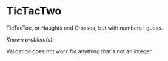 # TicTacTwo
TicTacToe, or Naughts and Crosses, but with numbers I guess.



*Known problem(s):*

Validation does not work for anything that's not an integer.
